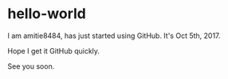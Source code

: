 # hello-world
I am amitie8484, has just started using GitHub.
It's Oct 5th, 2017.

Hope I get it GitHub quickly.

See you soon.
